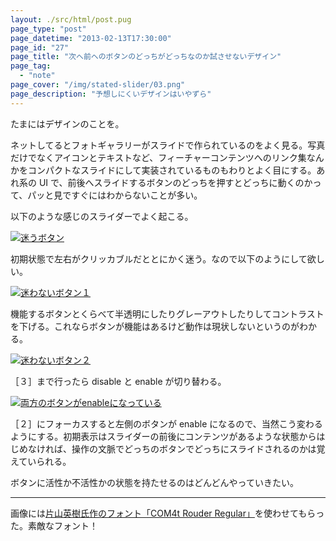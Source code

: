 ```yaml
---
layout: ./src/html/post.pug
page_type: "post"
page_datetime: "2013-02-13T17:30:00"
page_id: "27"
page_title: "次へ前ヘのボタンのどっちがどっちなのか試させないデザイン"
page_tag:
  - "note"
page_cover: "/img/stated-slider/03.png"
page_description: "予想しにくいデザインはいやずら"
---
```


たまにはデザインのことを。

ネットしてるとフォトギャラリーがスライドで作られているのをよく見る。写真だけでなくアイコンとテキストなど、フィーチャーコンテンツへのリンク集なんかをコンパクトなスライドにして実装されているものもわりとよく目にする。あれ系の UI で、前後へスライドするボタンのどっちを押すとどっちに動くのかって、パッと見ですぐにはわからないことが多い。

以下のような感じのスライダーでよく起こる。

[![迷うボタン](/img/stated-slider/01.png)](/img/stated-slider/01.png "［２］のコンテンツを見たいとき、どっちのボタンを押せばいい？")

初期状態で左右がクリッカブルだととにかく迷う。なので以下のようにして欲しい。

[![迷わないボタン１](/img/stated-slider/02.png)](/img/stated-slider/02.png "機能しない方のボタンをdisableなデザインにする")

機能するボタンとくらべて半透明にしたりグレーアウトしたりしてコントラストを下げる。これならボタンが機能はあるけど動作は現状しないというのがわかる。

[![迷わないボタン２](/img/stated-slider/04.png)](/img/stated-slider/04.png "機能しない方のボタンをdisableなデザインにする２")

［３］まで行ったら disable と enable が切り替わる。

[![両方のボタンがenableになっている](/img/stated-slider/03.png)](/img/stated-slider/03.png "enable ならコントラストは同じにする")

［２］にフォーカスすると左側のボタンが enable になるので、当然こう変わるようにする。初期表示はスライダーの前後にコンテンツがあるような状態からはじめなければ、操作の文脈でどっちのボタンでどっちにスライドされるのかは覚えていられる。

ボタンに活性か不活性かの状態を持たせるのはどんどんやっていきたい。

---

画像には[片山英樹氏作のフォント「COM4t Rouder Regular」](http://com4t-fff.seesaa.net/article/248838684.html)を使わせてもらった。素敵なフォント！
